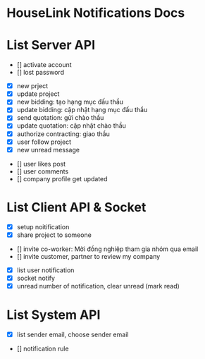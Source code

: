 # HouseLink Notifications Docs

# List Server API

- [] activate account
- [] lost password
- [x] new prject
- [x] update project
- [x] new bidding: tạo hạng mục đấu thầu
- [x] update bidding: cập nhật hạng mục đấu thầu
- [x] send quotation: gửi chào thầu
- [x] update quotation: cập nhật chào thầu
- [x] authorize contracting: giao thầu
- [x] user follow project
- [x] new unread message
- [] user likes post
- [] user comments
- [] company profile get updated

# List Client API & Socket

- [x] setup noitification
- [x] share project to someone 
- [] invite co-worker: Mời đồng nghiệp tham gia nhóm qua email
- [] invite customer, partner to review my company
- [x] list user notification 
- [x] socket notify
- [x] unread number of notification, clear unread (mark read)

# List System API
- [x] list sender email, choose sender email
- [] notification rule